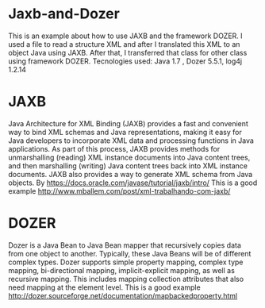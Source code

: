 # Jaxb-and-Dozer
This is an example about how to use JAXB and the framework DOZER. I used a file to read a structure XML and after I translated this XML to an object Java using JAXB. After that, I transferred that class for other class using framework DOZER. Tecnologies used: Java 1.7 , Dozer 5.5.1, log4j 1.2.14

# JAXB
Java Architecture for XML Binding (JAXB) provides a fast and convenient way to bind XML schemas and Java representations, making it easy for Java developers to incorporate XML data and processing functions in Java applications. As part of this process, JAXB provides methods for unmarshalling (reading) XML instance documents into Java content trees, and then marshalling (writing) Java content trees back into XML instance documents. JAXB also provides a way to generate XML schema from Java objects.
By https://docs.oracle.com/javase/tutorial/jaxb/intro/
This is a good example http://www.mballem.com/post/xml-trabalhando-com-jaxb/

# DOZER
Dozer is a Java Bean to Java Bean mapper that recursively copies data from one object to another. Typically, these Java Beans will be of different complex types.
Dozer supports simple property mapping, complex type mapping, bi-directional mapping, implicit-explicit mapping, as well as recursive mapping. This includes mapping collection attributes that also need mapping at the element level.
This is a good example http://dozer.sourceforge.net/documentation/mapbackedproperty.html 
